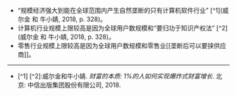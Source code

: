 - “规模经济强大到能在全球范围内产生自然垄断的只有计算机软件行业” [^1](威尔金 和 牛小婧, 2018, p. 328)。
- 计算机行业规模上限较高是因为全球用户数规模和“要归功于知识产权法” [^2](威尔金 和 牛小婧, 2018, p. 328)。
- 零售行业规模上限较高是因为全球用户数规模和零售业[[垄断后可以要挟供应商]]。
- ----
- [^1] [^2]:威尔金和牛小婧. *财富的本质: 1%的人如何实现爆炸式财富增长*. 北京: 中信出版集团股份有限公司, 2018.